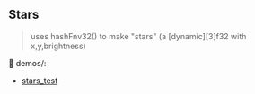 ## Stars ##

> uses hashFnv32() to make "stars" (a [dynamic][3]f32 with x,y,brightness)

:large_blue_circle: demos/:
 * [stars_test](https://ross-a.github.io/stars_test.html)
